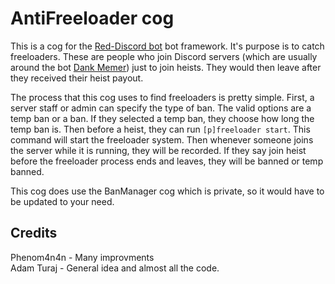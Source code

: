 # AntiFreeloader cog

This is a cog for the [Red-Discord bot](https://github.com/Cog-Creators/Red-DiscordBot) bot framework. It's purpose is to catch freeloaders. These are people who join Discord servers (which are usually around the bot [Dank Memer](https://dankmemer.lol)) just to join heists. They would then leave after they received their heist payout.

The process that this cog uses to find freeloaders is pretty simple. First, a server staff or admin can specify the type of ban. The valid options are a temp ban or a ban. If they selected a temp ban, they choose how long the temp ban is. Then before a heist, they can run `[p]freeloader start`. This command will start the freeloader system. Then whenever someone joins the server while it is running, they will be recorded. If they say join heist before the freeloader process ends and leaves, they will be banned or temp banned.

This cog does use the BanManager cog which is private, so it would have to be updated to your need.

## Credits

Phenom4n4n - Many improvments<br>
Adam Turaj - General idea and almost all the code.
